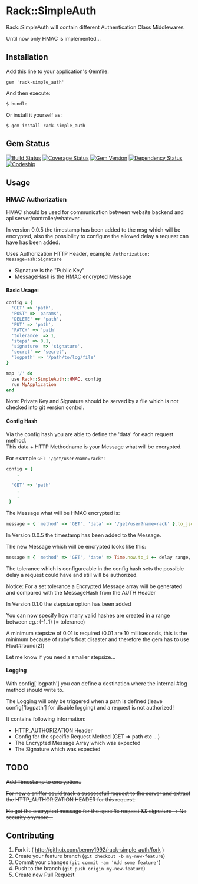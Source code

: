 # Rack::SimpleAuth

Rack::SimpleAuth will contain different Authentication Class Middlewares

Until now only HMAC is implemented...

## Installation

Add this line to your application's Gemfile:

    gem 'rack-simple_auth'

And then execute:

    $ bundle

Or install it yourself as:

    $ gem install rack-simple_auth

## Gem Status

[![Build Status](https://travis-ci.org/Benny1992/rack-simple_auth.png?branch=master)](https://travis-ci.org/Benny1992/rack-simple_auth)
[![Coverage Status](https://coveralls.io/repos/Benny1992/rack-simple_auth/badge.png?branch=master)](https://coveralls.io/r/Benny1992/rack-simple_auth?branch=master)
[![Gem Version](https://badge.fury.io/rb/rack-simple_auth.png)](http://badge.fury.io/rb/rack-simple_auth)
[![Dependency Status](https://gemnasium.com/Benny1992/rack-simple_auth.png)](https://gemnasium.com/Benny1992/rack-simple_auth)
[![Codeship](https://www.codeship.io/projects/f2d9d790-b0fe-0131-3fd5-025f180094b5/status)](https://www.codeship.io/projects/f2d9d790-b0fe-0131-3fd5-025f180094b5/status)

## Usage

### HMAC Authorization

HMAC should be used for communication between website backend and api server/controller/whatever..

In version 0.0.5 the timestamp has been added to the msg which will be encrypted, also the possibility to configure the allowed delay a request can have has been added.

Uses Authorization HTTP Header, example:
```Authorization: MessageHash:Signature```

- Signature is the "Public Key"
- MessageHash is the HMAC encrypted Message

#### Basic Usage:

```ruby
config = {
  'GET' => 'path',
  'POST' => 'params',
  'DELETE' => 'path',
  'PUT' => 'path',
  'PATCH' => 'path'
  'tolerance' => 1,
  'steps' => 0.1,
  'signature' => 'signature',
  'secret' => 'secret',
  'logpath' => '/path/to/log/file'
}

map '/' do
  use Rack::SimpleAuth::HMAC, config
  run MyApplication
end
```

Note: Private Key and Signature should be served by a file which is not checked into git version control.





#### Config Hash


Via the config hash you are able to define the 'data' for each request method.<br />
This data + HTTP Methodname is your Message what will be encrypted.<br />

For example ```GET '/get/user?name=rack'```:

```ruby
config = {
    .
    .
  'GET' => 'path'
    .
    .
 }
```

The Message what will be HMAC encrypted is:

```ruby
message = { 'method' => 'GET', 'data' => '/get/user?name=rack' }.to_json
```

In Version 0.0.5 the timestamp has been added to the Message.

The new Message which will be encrypted looks like this:

```ruby
message = { 'method' => 'GET', 'date' => Time.now.to_i +- delay range, 'data' => '/get/user?name=rack }.to_json
```

The tolerance which is configureable in the config hash sets the possible delay a request could have and still will be authorized.

Notice: For a set tolerance a Encrypted Message array will be generated and compared with the MessageHash from the AUTH Header

In Version 0.1.0 the stepsize option has been added

You can now specify how many valid hashes are created in a range between eg.: (-1..1) (= tolerance)

A minimum stepsize of 0.01 is required (0.01 are 10 milliseconds, this is the minimum because of ruby's float disaster and therefore the gem has to use Float#round(2))

Let me know if you need a smaller stepsize...


#### Logging

With config['logpath']  you can define a destination where the internal #log method should write to.

The Logging will only be triggered when a path is defined (leave config['logpath'] for disable logging) and a request is not authorized!

It contains following information:

- HTTP_AUTHORIZATION Header
- Config for the specific Request Method (GET => path etc ...)
- The Encrypted Message Array which was expected
- The Signature which was expected

## TODO 

~~Add Timestamp to encryption..~~

~~For now a sniffer could track a successfull request to the server and extract the HTTP_AUTHORIZATION HEADER for this request.~~

~~He got the encrypted message for the specific request && signature -> No security anymore...~~




## Contributing

1. Fork it ( http://github.com/benny1992/rack-simple_auth/fork )
2. Create your feature branch (`git checkout -b my-new-feature`)
3. Commit your changes (`git commit -am 'Add some feature'`)
4. Push to the branch (`git push origin my-new-feature`)
5. Create new Pull Request











